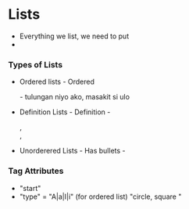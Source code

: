 # Lists
- Everything we list, we need to put <li>

### Types of Lists

* Ordered lists
      - Ordered
      <ol> </ol>
      - tulungan niyo ako, masakit si ulo

* Definition Lists
      - Definition
      - <dl>, <dt>, <dd>
* Unorderered Lists
      - Has bullets
      - <ul> </ul>

### Tag Attributes
* "start" 
* "type" = "A|a|I|i" (for ordered list)
           "circle, square "


